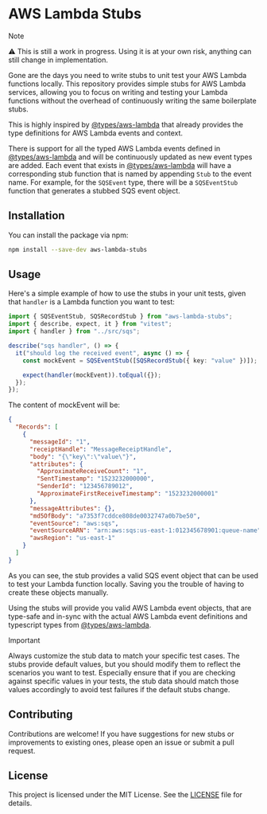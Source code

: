# AWS Lambda Stubs

> [!NOTE]
>  ⚠️  This is still a work in progress. Using it is at your own risk, anything can still change in implementation.

Gone are the days you need to write stubs to unit test your AWS Lambda functions locally. This repository provides simple stubs for AWS Lambda services, allowing you to focus on writing and testing your Lambda functions without the overhead of continuously writing the same boilerplate stubs.

This is highly inspired by [@types/aws-lambda](https://github.com/DefinitelyTyped/DefinitelyTyped/tree/master/types/aws-lambda) that already provides the type definitions for AWS Lambda events and context.

There is support for all the typed AWS Lambda events defined in [@types/aws-lambda](https://github.com/DefinitelyTyped/DefinitelyTyped/tree/master/types/aws-lambda) and will be continuously updated as new event types are added. Each event that exists in [@types/aws-lambda](https://github.com/DefinitelyTyped/DefinitelyTyped/tree/master/types/aws-lambda) will have a corresponding stub function that is named by appending `Stub` to the event name. For example, for the `SQSEvent` type, there will be a `SQSEventStub` function that generates a stubbed SQS event object.

## Installation

You can install the package via npm:

```bash
npm install --save-dev aws-lambda-stubs
```

## Usage

Here's a simple example of how to use the stubs in your unit tests, given that `handler` is a Lambda function you want to test:

```typescript
import { SQSEventStub, SQSRecordStub } from "aws-lambda-stubs";
import { describe, expect, it } from "vitest";
import { handler } from "../src/sqs";

describe("sqs handler", () => {
  it("should log the received event", async () => {
    const mockEvent = SQSEventStub([SQSRecordStub({ key: "value" })]);

    expect(handler(mockEvent)).toEqual({});
  });
});
```

The content of mockEvent will be:

```json
{
  "Records": [
    {
      "messageId": "1",
      "receiptHandle": "MessageReceiptHandle",
      "body": "{\"key\":\"value\"}",
      "attributes": {
        "ApproximateReceiveCount": "1",
        "SentTimestamp": "1523232000000",
        "SenderId": "123456789012",
        "ApproximateFirstReceiveTimestamp": "1523232000001"
      },
      "messageAttributes": {},
      "md5OfBody": "a7353f7cddce808de0032747a0b7be50",
      "eventSource": "aws:sqs",
      "eventSourceARN": "arn:aws:sqs:us-east-1:012345678901:queue-name",
      "awsRegion": "us-east-1"
    }
  ]
}
```

As you can see, the stub provides a valid SQS event object that can be used to test your Lambda function locally. Saving you the trouble of having to create these objects manually.

Using the stubs will provide you valid AWS Lambda event objects, that are type-safe and in-sync with the actual AWS Lambda event definitions and typescript types from [@types/aws-lambda](https://github.com/DefinitelyTyped/DefinitelyTyped/tree/master/types/aws-lambda).


> [!IMPORTANT]
> Always customize the stub data to match your specific test cases. The stubs provide default values, but you should modify them to reflect the scenarios you want to test. Especially ensure that if you are checking against specific values in your tests, the stub data should match those values accordingly to avoid test failures if the default stubs change.


## Contributing

Contributions are welcome! If you have suggestions for new stubs or improvements to existing ones, please open an issue or submit a pull request.

## License

This project is licensed under the MIT License. See the [LICENSE](LICENSE) file for details.
